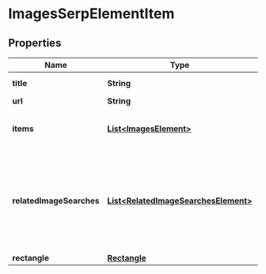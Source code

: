 

# ImagesSerpElementItem


## Properties

| Name | Type | Description | Notes |
|------------ | ------------- | ------------- | -------------|
|**title** | **String** | title of the row |  [optional] |
|**url** | **String** | source URL |  [optional] |
|**items** | [**List&lt;ImagesElement&gt;**](ImagesElement.md) | contains arrays of specific images |  [optional] |
|**relatedImageSearches** | [**List&lt;RelatedImageSearchesElement&gt;**](RelatedImageSearchesElement.md) | contains keywords and images related to the specified search term if there are none, equals null |  [optional] |
|**rectangle** | [**Rectangle**](Rectangle.md) |  |  [optional] |



